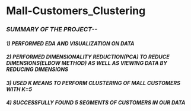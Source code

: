 # Mall-Customers_Clustering

<h3 align= "left"><em>SUMMARY OF THE PROJECT--</em></h3>
<h4 align= "left"><em>1) PERFORMED EDA AND VISUALIZATION ON DATA</em></h4>
<h4 align= "left"><em>2) PERFORMED DIMENSIONALITY REDUCTION(PCA) TO REDUCE DIMENSIONS(ELBOW METHOD) AS WELL AS VIEWING DATA BY REDUCING DIMENSIONS</em></h4>
<h4 align= "left"><em>3) USED K MEANS TO PERFORM CLUSTERING OF MALL CUSTOMERS WITH K=5</em></h4>
<h4 align= "left"><em>4) SUCCESSFULLY FOUND 5 SEGMENTS OF CUSTOMERS IN OUR DATA</em></h4>


